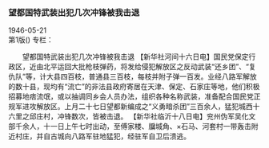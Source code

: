 ### 望都国特武装出犯几次冲锋被我击退  

1946-05-21  
第1版()
专栏：

　　望都国特武装出犯几次冲锋被我击退
    【新华社河间十六日电】国民党保定行政区，近由北平运回大批枪枝弹药，将发给侵犯解放区之反动武装“还乡团”、“复仇队”等，计大县四百枝，普通县三百枝，每枝并附子弹一百发。业经八路军解放的数十县，现均有“流亡”的非法县政府寄居在天津、保定、石家庄等地，他们积极招募地痞流氓，或以抽调同乡会人员办法，组织各种名称武装，准备配合国民党正规军进攻解放区。上月二十七日望都新编成之“义勇暗杀团”三百余人，猛犯城西十六里之邱庄村，冲锋数次，皆被击退。
    【新华社临沂十八日电】兖州伪军吴化文部千余人，十一日上午七时出动，至傅家楼、牖城角、×石马、河套村一带轰击附近村庄，并自古城向八路军驻地猛犯，经驻军自卫后溃逃。  
